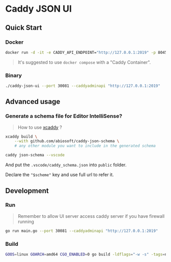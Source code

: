 # Caddy JSON UI

## Quick Start

### Docker

```bash
docker run -d -it -e CADDY_API_ENDPOINT="http://127.0.0.1:2019" -p 8045:8045 --name my-json-ui caddy-json-ui
```

> It's suggested to use `docker compose` with a "Caddy Container".

### Binary

```bash
./caddy-json-ui --port 30081 --caddyadminapi "http://127.0.0.1:2019"
```

## Advanced usage

### Generate a schema file for Editor IntelliSense?

> How to use [xcaddy](https://github.com/caddyserver/xcaddy) ?

```bash
xcaddy build \
    --with github.com/abiosoft/caddy-json-schema \
    # any other module you want to include in the generated schema

caddy json-schema --vscode
```

And put the `.vscode/caddy_schema.json` into `public` folder.

Declare the `"$scheme"` key and use full url to refer it.

## Development

### Run

> Remember to allow UI server access caddy server if you have firewall running

```bash
go run main.go --port 30081 --caddyadminapi "http://127.0.0.1:2019"
```

### Build

```bash
GOOS=linux GOARCH=amd64 CGO_ENABLED=0 go build -ldflags="-w -s" -tags=nomsgpack .
```
